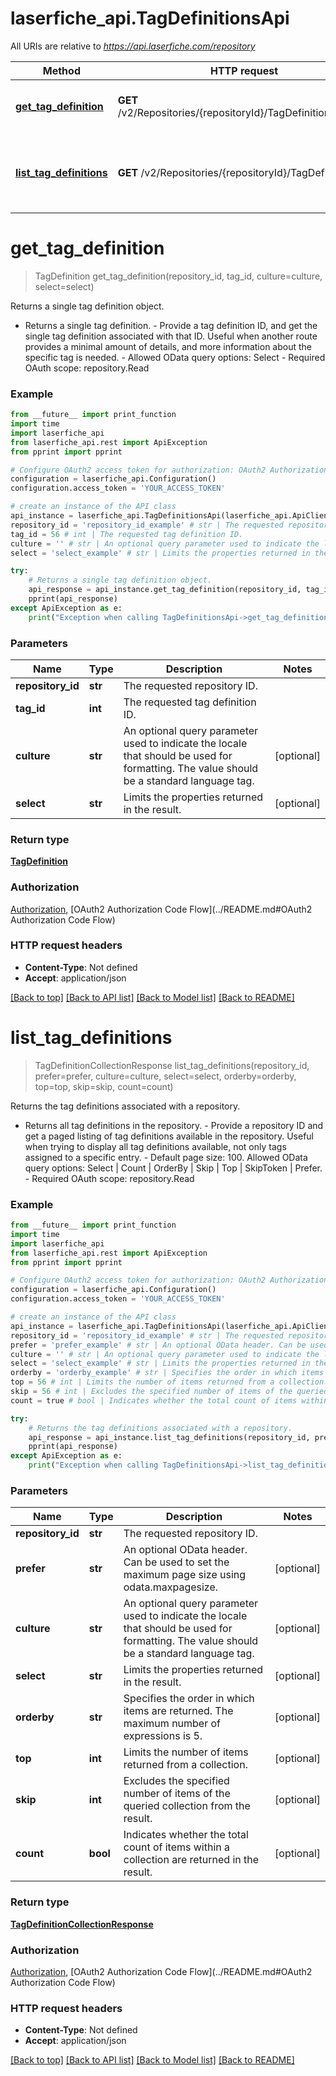 # laserfiche_api.TagDefinitionsApi

All URIs are relative to *https://api.laserfiche.com/repository*

Method | HTTP request | Description
------------- | ------------- | -------------
[**get_tag_definition**](TagDefinitionsApi.md#get_tag_definition) | **GET** /v2/Repositories/{repositoryId}/TagDefinitions/{tagId} | Returns a single tag definition object.
[**list_tag_definitions**](TagDefinitionsApi.md#list_tag_definitions) | **GET** /v2/Repositories/{repositoryId}/TagDefinitions | Returns the tag definitions associated with a repository.

# **get_tag_definition**
> TagDefinition get_tag_definition(repository_id, tag_id, culture=culture, select=select)

Returns a single tag definition object.

- Returns a single tag definition. - Provide a tag definition ID, and get the single tag definition associated with that ID. Useful when another route provides a minimal amount of details, and more information about the specific tag is needed. - Allowed OData query options: Select - Required OAuth scope: repository.Read

### Example
```python
from __future__ import print_function
import time
import laserfiche_api
from laserfiche_api.rest import ApiException
from pprint import pprint

# Configure OAuth2 access token for authorization: OAuth2 Authorization Code Flow
configuration = laserfiche_api.Configuration()
configuration.access_token = 'YOUR_ACCESS_TOKEN'

# create an instance of the API class
api_instance = laserfiche_api.TagDefinitionsApi(laserfiche_api.ApiClient(configuration))
repository_id = 'repository_id_example' # str | The requested repository ID.
tag_id = 56 # int | The requested tag definition ID.
culture = '' # str | An optional query parameter used to indicate the locale that should be used for formatting. The value should be a standard language tag. (optional)
select = 'select_example' # str | Limits the properties returned in the result. (optional)

try:
    # Returns a single tag definition object.
    api_response = api_instance.get_tag_definition(repository_id, tag_id, culture=culture, select=select)
    pprint(api_response)
except ApiException as e:
    print("Exception when calling TagDefinitionsApi->get_tag_definition: %s\n" % e)
```

### Parameters

Name | Type | Description  | Notes
------------- | ------------- | ------------- | -------------
 **repository_id** | **str**| The requested repository ID. | 
 **tag_id** | **int**| The requested tag definition ID. | 
 **culture** | **str**| An optional query parameter used to indicate the locale that should be used for formatting. The value should be a standard language tag. | [optional] 
 **select** | **str**| Limits the properties returned in the result. | [optional] 

### Return type

[**TagDefinition**](TagDefinition.md)

### Authorization

[Authorization](../README.md#Authorization), [OAuth2 Authorization Code Flow](../README.md#OAuth2 Authorization Code Flow)

### HTTP request headers

 - **Content-Type**: Not defined
 - **Accept**: application/json

[[Back to top]](#) [[Back to API list]](../README.md#documentation-for-api-endpoints) [[Back to Model list]](../README.md#documentation-for-models) [[Back to README]](../README.md)

# **list_tag_definitions**
> TagDefinitionCollectionResponse list_tag_definitions(repository_id, prefer=prefer, culture=culture, select=select, orderby=orderby, top=top, skip=skip, count=count)

Returns the tag definitions associated with a repository.

- Returns all tag definitions in the repository. - Provide a repository ID and get a paged listing of tag definitions available in the repository. Useful when trying to display all tag definitions available, not only tags assigned to a specific entry. - Default page size: 100. Allowed OData query options: Select | Count | OrderBy | Skip | Top | SkipToken | Prefer. - Required OAuth scope: repository.Read

### Example
```python
from __future__ import print_function
import time
import laserfiche_api
from laserfiche_api.rest import ApiException
from pprint import pprint

# Configure OAuth2 access token for authorization: OAuth2 Authorization Code Flow
configuration = laserfiche_api.Configuration()
configuration.access_token = 'YOUR_ACCESS_TOKEN'

# create an instance of the API class
api_instance = laserfiche_api.TagDefinitionsApi(laserfiche_api.ApiClient(configuration))
repository_id = 'repository_id_example' # str | The requested repository ID.
prefer = 'prefer_example' # str | An optional OData header. Can be used to set the maximum page size using odata.maxpagesize. (optional)
culture = '' # str | An optional query parameter used to indicate the locale that should be used for formatting. The value should be a standard language tag. (optional)
select = 'select_example' # str | Limits the properties returned in the result. (optional)
orderby = 'orderby_example' # str | Specifies the order in which items are returned. The maximum number of expressions is 5. (optional)
top = 56 # int | Limits the number of items returned from a collection. (optional)
skip = 56 # int | Excludes the specified number of items of the queried collection from the result. (optional)
count = true # bool | Indicates whether the total count of items within a collection are returned in the result. (optional)

try:
    # Returns the tag definitions associated with a repository.
    api_response = api_instance.list_tag_definitions(repository_id, prefer=prefer, culture=culture, select=select, orderby=orderby, top=top, skip=skip, count=count)
    pprint(api_response)
except ApiException as e:
    print("Exception when calling TagDefinitionsApi->list_tag_definitions: %s\n" % e)
```

### Parameters

Name | Type | Description  | Notes
------------- | ------------- | ------------- | -------------
 **repository_id** | **str**| The requested repository ID. | 
 **prefer** | **str**| An optional OData header. Can be used to set the maximum page size using odata.maxpagesize. | [optional] 
 **culture** | **str**| An optional query parameter used to indicate the locale that should be used for formatting. The value should be a standard language tag. | [optional] 
 **select** | **str**| Limits the properties returned in the result. | [optional] 
 **orderby** | **str**| Specifies the order in which items are returned. The maximum number of expressions is 5. | [optional] 
 **top** | **int**| Limits the number of items returned from a collection. | [optional] 
 **skip** | **int**| Excludes the specified number of items of the queried collection from the result. | [optional] 
 **count** | **bool**| Indicates whether the total count of items within a collection are returned in the result. | [optional] 

### Return type

[**TagDefinitionCollectionResponse**](TagDefinitionCollectionResponse.md)

### Authorization

[Authorization](../README.md#Authorization), [OAuth2 Authorization Code Flow](../README.md#OAuth2 Authorization Code Flow)

### HTTP request headers

 - **Content-Type**: Not defined
 - **Accept**: application/json

[[Back to top]](#) [[Back to API list]](../README.md#documentation-for-api-endpoints) [[Back to Model list]](../README.md#documentation-for-models) [[Back to README]](../README.md)

